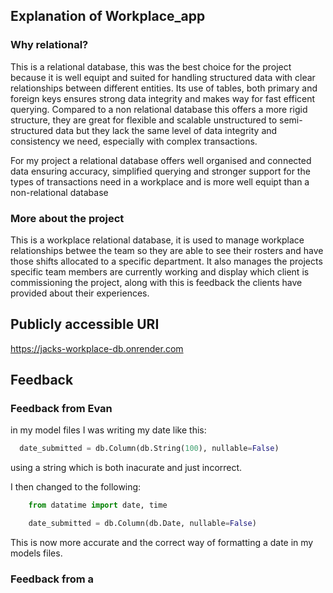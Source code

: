 ## Explanation of Workplace_app
### Why relational?
This is a relational database, this was the best choice for the project because it is well equipt and suited for handling structured data with clear relationships between different entities. Its use of tables, both primary and foreign keys ensures strong data integrity and makes way for fast efficent   querying. Compared to a non relational database this offers a more rigid structure, they are great for flexible and scalable unstructured to semi-structured data but they lack the same level of data integrity and consistency we need, especially with complex transactions. 

For my project a relational database offers well organised and connected data ensuring accuracy, simplified querying and stronger support for the types of transactions need in a workplace and is more well equipt than a non-relational database

### More about the project
This is a workplace relational database, it is used to manage workplace relationships betwee the team so they are able to see their rosters and have those shifts allocated to a specific department. It also manages the projects specific team members are currently working and display which client is commissioning the project,  along with this is feedback the clients have provided about their experiences.

## Publicly accessible URI
https://jacks-workplace-db.onrender.com

## Feedback
### Feedback from Evan

in my model files I was writing my date like this:
```python
  date_submitted = db.Column(db.String(100), nullable=False)
```
using a string which is both inacurate and just incorrect.

I then changed to the following:
```python
    from datatime import date, time

    date_submitted = db.Column(db.Date, nullable=False)
```
This is now more accurate and the correct way of formatting a date in my models files.


### Feedback from a